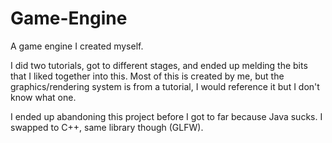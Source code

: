 # Game-Engine
A game engine I created myself.

I did two tutorials, got to different stages, and ended up melding the bits that I liked together into this. Most of this is created by me, but the graphics/rendering system is from a tutorial, I would reference it but I don't know what one.

I ended up abandoning this project before I got to far because Java sucks. I swapped to C++, same library though (GLFW).
